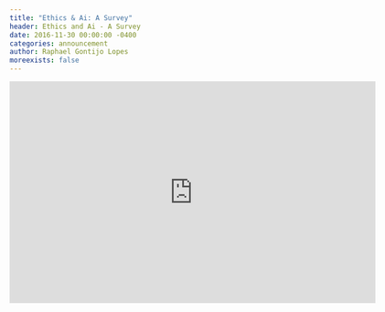 ```yaml
---
title: "Ethics & Ai: A Survey"
header: Ethics and Ai - A Survey
date: 2016-11-30 00:00:00 -0400
categories: announcement
author: Raphael Gontijo Lopes
moreexists: false
---
```

<!-- embedded slides should have width="640" height="389" -->
<div class="has-text-centered" style="width:100%;"><iframe src="https://docs.google.com/presentation/d/1l9ER09M8812kvM9cfnEdOtgBBEi68P8gEIqs9He7LLc/embed?start=false&loop=false&delayms=3000" frameborder="0" width="640" height="389" allowfullscreen="true" mozallowfullscreen="true" webkitallowfullscreen="true"></iframe></div>
